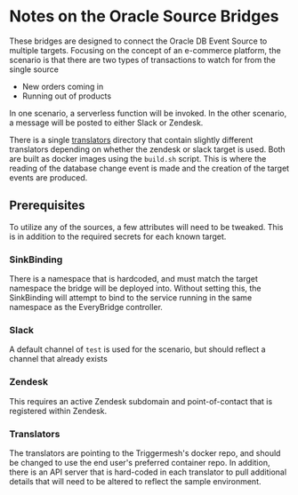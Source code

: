 # Notes on the Oracle Source Bridges

These bridges are designed to connect the Oracle DB Event Source to multiple
targets.  Focusing on the concept of an e-commerce platform, the scenario is
that there are two types of transactions to watch for from the single source
  * New orders coming in
  * Running out of products

In one scenario, a serverless function will be invoked. In the other scenario,
a message will be posted to either Slack or Zendesk.

There is a single [translators](translators/) directory that contain slightly
different translators depending on whether the zendesk or slack target is used.
Both are built as docker images using the `build.sh` script.  This is where the
reading of the database change event is made and the creation of the target
events are produced.

## Prerequisites

To utilize any of the sources, a few attributes will need to be tweaked.  This
is in addition to the required secrets for each known target.

### SinkBinding

There is a namespace that is hardcoded, and must match the target namespace the
bridge will be deployed into.  Without setting this, the SinkBinding will attempt
to bind to the service running in the same namespace as the EveryBridge controller.

### Slack

A default channel of `test` is used for the scenario, but should reflect a channel
that already exists

### Zendesk

This requires an active Zendesk subdomain and point-of-contact that is registered
within Zendesk.

### Translators

The translators are pointing to the Triggermesh's docker repo, and should be
changed to use the end user's preferred container repo.  In addition, there
is an API server that is hard-coded in each translator to pull additional
details that will need to be altered to reflect the sample environment.
